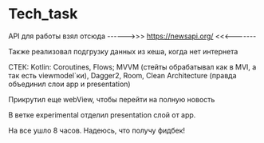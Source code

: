# Tech_task

API для работы взял отсюда ------>>> https://newsapi.org/ <<<-------

Также реализовал подгрузку данных из кеша, когда нет интернета 

СТЕК:
  Kotlin: Coroutines, Flows;
  MVVM (стейты обрабатывал как в MVI, а так есть viewmodel`ки),
  Dagger2,
  Room, 
  Clean Architecture (правда объединил слои app и presentation)
  
Прикрутил еще webView, чтобы перейти на полную новость

В ветке experimental отделил presentation слой от app.

На все ушло 8 часов. Надеюсь, что получу фидбек! 
